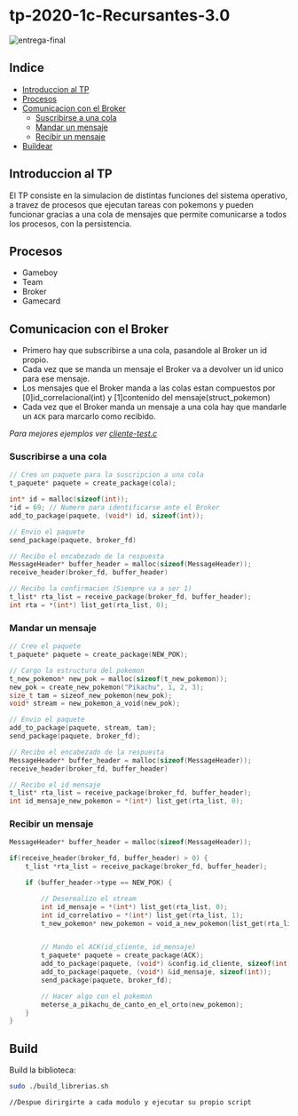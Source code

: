 
# tp-2020-1c-Recursantes-3.0
![entrega-final](https://imgur.com/HWoy6Iv.jpg)
## Indice
- [Introduccion al TP](#Introduccion-al-TP)
- [Procesos](#Procesos)
- [Comunicacion con el Broker](#comunicacion-con-el-broker)
  -  [Suscribirse a una cola](#suscribirse-a-una-cola)
  - [Mandar un mensaje](#mandar-un-mensaje)
  - [Recibir un mensaje](#recibir-un-mensaje)
 - [Buildear](buildear) 

## Introduccion al TP
El TP consiste en la simulacion de distintas funciones del sistema operativo, a travez de procesos que ejecutan tareas con pokemons y pueden funcionar gracias a una cola de mensajes que permite comunicarse a todos los procesos, con la persistencia. 

## Procesos
 - Gameboy
 - Team
 - Broker
 - Gamecard
 

## Comunicacion con el Broker

 - Primero hay que subscribirse a una cola, pasandole al Broker un id propio.
 - Cada vez que se manda un mensaje el Broker va a devolver un id unico para ese mensaje.
 - Los mensajes que el Broker manda a las colas estan compuestos por [0]id_correlacional(int) y [1]contenido del mensaje(struct_pokemon)
 - Cada vez que el Broker manda un mensaje a una cola hay que mandarle un `ACK` para marcarlo como recibido.

*Para mejores ejemplos ver [cliente-test.c](cliente-test/cliente-test.c)*

### Suscribirse a una cola 

```c
// Creo un paquete para la suscripcion a una cola
t_paquete* paquete = create_package(cola);

int* id = malloc(sizeof(int));
*id = 69; // Numero para identificarse ante el Broker
add_to_package(paquete, (void*) id, sizeof(int));

// Envio el paquete
send_package(paquete, broker_fd)

// Recibo el encabezado de la respuesta
MessageHeader* buffer_header = malloc(sizeof(MessageHeader));
receive_header(broker_fd, buffer_header)

// Recibo la confirmacion (Siempre va a ser 1)
t_list* rta_list = receive_package(broker_fd, buffer_header);
int rta = *(int*) list_get(rta_list, 0);
```

### Mandar un mensaje
```c
// Creo el paquete
t_paquete* paquete = create_package(NEW_POK);

// Cargo la estructura del pokemon
t_new_pokemon* new_pok = malloc(sizeof(t_new_pokemon));
new_pok = create_new_pokemon("Pikachu", 1, 2, 3);
size_t tam = sizeof_new_pokemon(new_pok);
void* stream = new_pokemon_a_void(new_pok);

// Envio el paquete
add_to_package(paquete, stream, tam);
send_package(paquete, broker_fd);

// Recibo el encabezado de la respuesta
MessageHeader* buffer_header = malloc(sizeof(MessageHeader));
receive_header(broker_fd, buffer_header)

// Recibo el id mensaje
t_list* rta_list = receive_package(broker_fd, buffer_header);
int id_mensaje_new_pokemon = *(int*) list_get(rta_list, 0);

```

### Recibir un mensaje
```c
MessageHeader* buffer_header = malloc(sizeof(MessageHeader));

if(receive_header(broker_fd, buffer_header) > 0) {
    t_list *rta_list = receive_package(broker_fd, buffer_header);

    if (buffer_header->type == NEW_POK) {

        // Deserealizo el stream
        int id_mensaje = *(int*) list_get(rta_list, 0);
        int id_correlativo = *(int*) list_get(rta_list, 1);
        t_new_pokemon* new_pokemon = void_a_new_pokemon(list_get(rta_list,2));


        // Mando el ACK(id_cliente, id_mensaje)
        t_paquete* paquete = create_package(ACK);
        add_to_package(paquete, (void*) &config.id_cliente, sizeof(int));
        add_to_package(paquete, (void*) &id_mensaje, sizeof(int));
        send_package(paquete, broker_fd);

        // Hacer algo con el pokemon
        meterse_a_pikachu_de_canto_en_el_orto(new_pokemon);
    }
}
```

## Build
Build la biblioteca:
```bash
sudo ./build_librerias.sh

//Despue dirirgirte a cada modulo y ejecutar su propio script 
```
